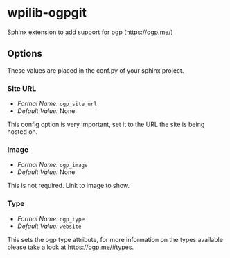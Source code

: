 # wpilib-ogpgit
Sphinx extension to add support for ogp (https://ogp.me/)

## Options
These values are placed in the conf.py of your sphinx project.

### Site URL
- *Formal Name:* `ogp_site_url`
- *Default Value:* None

This config option is very important, set it to the URL the site is being hosted on.

### Image
- *Formal Name:* `ogp_image`
- *Default Value:* None

This is not required. Link to image to show.

### Type
- *Formal Name:* `ogp_type`
- *Default Value:* `website`

This sets the ogp type attribute, for more information on the types available please take a look at https://ogp.me/#types.